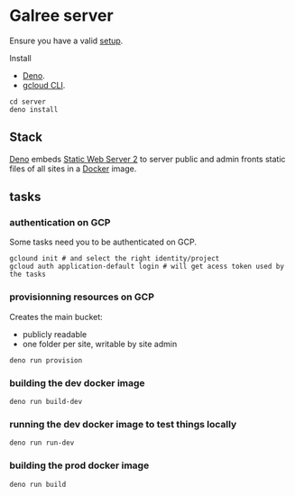 # Galree server

Ensure you have a valid [setup](../doc/setup.md).

Install
- [Deno](https://deno.com/).
- [gcloud CLI](https://cloud.google.com/sdk/docs/install).

```shell
cd server
deno install
```

## Stack

[Deno](https://deno.com/) embeds [Static Web Server 2](https://static-web-server.net/) to server public and admin fronts static files of all sites in a [Docker](https://www.docker.com/) image.


## tasks

### authentication on GCP

Some tasks need you to be authenticated on GCP.

```shell
gclound init # and select the right identity/project
gcloud auth application-default login # will get acess token used by the tasks
```

### provisionning resources on GCP
Creates the main bucket:
- publicly readable
- one folder per site, writable by site admin
```shell
deno run provision
```

### building the dev docker image
```shell
deno run build-dev
```

### running the dev docker image to test things locally
```shell
deno run run-dev
```

### building the prod docker image
```shell
deno run build
```

